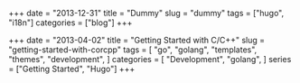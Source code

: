 +++ 
date = "2013-12-31"
title = "Dummy"
slug = "dummy" 
tags = ["hugo", "i18n"]
categories = ["blog"]
+++

+++
date = "2013-04-02"
title = "Getting Started with C/C++"
slug = "getting-started-with-corcpp"
tags = [
    "go",
    "golang",
    "templates",
    "themes",
    "development",
]
categories = [
    "Development",
    "golang",
]
series = ["Getting Started", "Hugo"]
+++